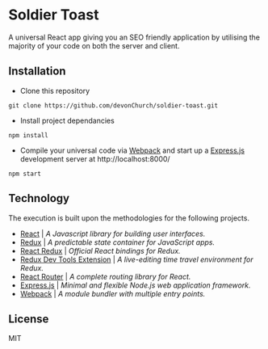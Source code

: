# Soldier Toast

A universal React app giving you an SEO friendly application by utilising the majority of your code on both the server and client.

## Installation

- Clone this repository
```
git clone https://github.com/devonChurch/soldier-toast.git
```

- Install project dependancies
```
npm install
```

- Compile your universal code via [Webpack](https://webpack.github.io/) and start up a [Express.js](http://expressjs.com/) development server at http://localhost:8000/
```
npm start
```

## Technology

The execution is built upon the methodologies for the following projects.

- [React](https://facebook.github.io/react/) | *A Javascript library for building user interfaces.*
- [Redux](http://redux.js.org/) | *A predictable state container for JavaScript apps.*
- [React Redux](https://github.com/reactjs/react-redux) | *Official React bindings for Redux.*
- [Redux Dev Tools Extension](https://github.com/zalmoxisus/redux-devtools-extension) | *A live-editing time travel environment for Redux.*
- [React Router](https://github.com/reactjs/react-router) | *A complete routing library for React.*
- [Express.js](http://expressjs.com/) | *Minimal and flexible Node.js web application framework.*
- [Webpack](https://webpack.github.io/) | *A module bundler with multiple entry points.*

## License

MIT

